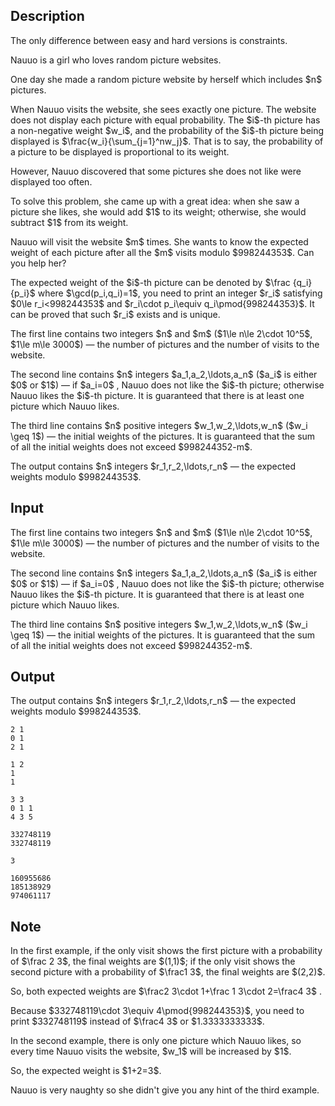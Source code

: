 ## Description

<div><p><span class="tex-font-style-bf">The only difference between easy and hard versions is constraints.</span></p><p>Nauuo is a girl who loves random picture websites.</p><p>One day she made a random picture website by herself which includes $n$ pictures.</p><p>When Nauuo visits the website, she sees exactly one picture. The website does not display each picture with equal probability. The $i$-th picture has a non-negative weight $w_i$, and the probability of the $i$-th picture being displayed is $\frac{w_i}{\sum_{j=1}^nw_j}$. That is to say, the probability of a picture to be displayed is proportional to its weight.</p><p>However, Nauuo discovered that some pictures she does not like were displayed too often. </p><p>To solve this problem, she came up with a great idea: when she saw a picture she likes, she would add $1$ to its weight; otherwise, she would subtract $1$ from its weight.</p><p>Nauuo will visit the website $m$ times. She wants to know the expected weight of each picture after all the $m$ visits modulo $998244353$. Can you help her?</p><p>The expected weight of the $i$-th picture can be denoted by $\frac {q_i} {p_i}$ where $\gcd(p_i,q_i)=1$, you need to print an integer $r_i$ satisfying $0\le r_i&lt;998244353$ and $r_i\cdot p_i\equiv q_i\pmod{998244353}$. It can be proved that such $r_i$ exists and is unique.</p></div><div class="input-specification"><p>The first line contains two integers $n$ and $m$ ($1\le n\le 2\cdot 10^5$, $1\le m\le 3000$) — the number of pictures and the number of visits to the website.</p><p>The second line contains $n$ integers $a_1,a_2,\ldots,a_n$ ($a_i$ is either $0$ or $1$) — if $a_i=0$ , Nauuo does not like the $i$-th picture; otherwise Nauuo likes the $i$-th picture. It is guaranteed that there is at least one picture which Nauuo likes.</p><p>The third line contains $n$ positive integers $w_1,w_2,\ldots,w_n$ ($w_i \geq 1$) — the initial weights of the pictures. It is guaranteed that the sum of all the initial weights does not exceed $998244352-m$.</p></div><div class="output-specification"><p>The output contains $n$ integers $r_1,r_2,\ldots,r_n$ — the expected weights modulo $998244353$.</p></div>

## Input

<p>The first line contains two integers $n$ and $m$ ($1\le n\le 2\cdot 10^5$, $1\le m\le 3000$) — the number of pictures and the number of visits to the website.</p><p>The second line contains $n$ integers $a_1,a_2,\ldots,a_n$ ($a_i$ is either $0$ or $1$) — if $a_i=0$ , Nauuo does not like the $i$-th picture; otherwise Nauuo likes the $i$-th picture. It is guaranteed that there is at least one picture which Nauuo likes.</p><p>The third line contains $n$ positive integers $w_1,w_2,\ldots,w_n$ ($w_i \geq 1$) — the initial weights of the pictures. It is guaranteed that the sum of all the initial weights does not exceed $998244352-m$.</p>

## Output

<p>The output contains $n$ integers $r_1,r_2,\ldots,r_n$ — the expected weights modulo $998244353$.</p>





```input1
2 1
0 1
2 1
```




```input2
1 2
1
1
```




```input3
3 3
0 1 1
4 3 5
```




```output1
332748119
332748119
```




```output2
3
```




```output3
160955686
185138929
974061117
```



## Note

<p>In the first example, if the only visit shows the first picture with a probability of $\frac 2 3$, the final weights are $(1,1)$; if the only visit shows the second picture with a probability of $\frac1 3$, the final weights are $(2,2)$.</p><p>So, both expected weights are $\frac2 3\cdot 1+\frac 1 3\cdot 2=\frac4 3$ .</p><p>Because $332748119\cdot 3\equiv 4\pmod{998244353}$, you need to print $332748119$ <span class="tex-font-style-bf">instead of</span> $\frac4 3$ or $1.3333333333$.</p><p>In the second example, there is only one picture which Nauuo likes, so every time Nauuo visits the website, $w_1$ will be increased by $1$.</p><p>So, the expected weight is $1+2=3$.</p><p>Nauuo is very naughty so she didn't give you any hint of the third example.</p>
